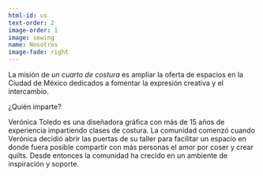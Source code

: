 ```yaml
---
html-id: us
text-order: 2
image-order: 1
image: sewing
name: Nosotros
image-fade: right
---
```

La misión de _un cuarto de costura_ es ampliar la oferta de espacios en la Ciudad de México dedicados a fomentar la expresión creativa y el intercambio.

¿Quién imparte?

Verónica Toledo es una diseñadora gráfica con más de 15 años de experiencia impartiendo clases de costura. La comunidad comenzó cuando Verónica decidió abrir las puertas de su taller para facilitar un espacio en donde fuera posible compartir con más personas el amor por coser y crear quilts. Desde entonces la comunidad ha crecido en un ambiente de inspiración y soporte.